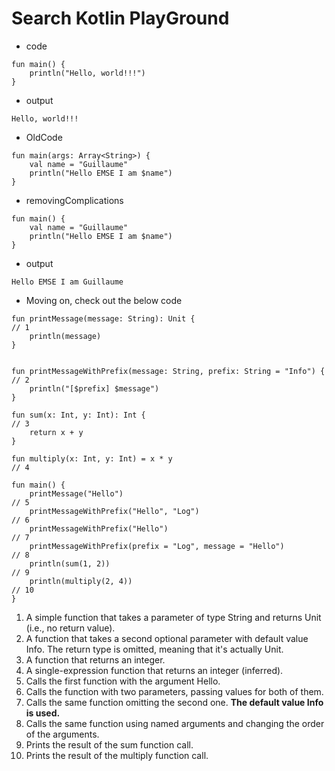 # Search Kotlin PlayGround

- code
```
fun main() {
    println("Hello, world!!!")
}
```
- output
```
Hello, world!!!
```
- OldCode
```
fun main(args: Array<String>) {
    val name = "Guillaume"
    println("Hello EMSE I am $name")
}
```
- removingComplications
```
fun main() {
    val name = "Guillaume"
    println("Hello EMSE I am $name")
}
```
- output
```
Hello EMSE I am Guillaume
```
- Moving on, check out the below code
```
fun printMessage(message: String): Unit {                               // 1
    println(message)
}


fun printMessageWithPrefix(message: String, prefix: String = "Info") {  // 2
    println("[$prefix] $message")
}

fun sum(x: Int, y: Int): Int {                                          // 3
    return x + y
}

fun multiply(x: Int, y: Int) = x * y                                    // 4

fun main() {
    printMessage("Hello")                                               // 5                    
    printMessageWithPrefix("Hello", "Log")                              // 6
    printMessageWithPrefix("Hello")                                     // 7
    printMessageWithPrefix(prefix = "Log", message = "Hello")           // 8
    println(sum(1, 2))                                                  // 9
    println(multiply(2, 4))                                             // 10
}
```
1. A simple function that takes a parameter of type String and returns Unit (i.e., no return value).
2. A function that takes a second optional parameter with default value Info. The return type is omitted, meaning that it's actually Unit.
3. A function that returns an integer.
4. A single-expression function that returns an integer (inferred).
5. Calls the first function with the argument Hello.
6. Calls the function with two parameters, passing values for both of them.
7. Calls the same function omitting the second one. **The default value Info is used.**
8. Calls the same function using named arguments and changing the order of the arguments.
9. Prints the result of the sum function call.
10. Prints the result of the multiply function call.